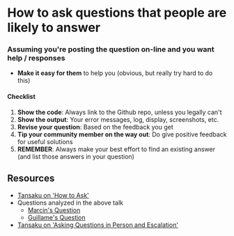 # How to ask questions that people are likely to answer

### Assuming you're posting the question on-line and you want help / responses

- **Make it easy for them** to help you (obvious, but really try hard to do this)

#### Checklist

1. **Show the code**: Always link to the Github repo, unless you legally can't
2. **Show the output**: Your error messages, log, display, screenshots, etc.
3. **Revise your question**: Based on the feedback you get
4. **Tip your community member on the way out**: Do give positive feedback for useful solutions
5. **REMEMBER**: Always make your best effort to find an existing answer (and list those answers in your question)


## Resources

* [Tansaku on 'How to Ask'](http://youtu.be/CahEQUL0qcY)
* Questions analyzed in the above talk
  * [Marcin's Question](https://github.com/marcinwal/githubTree/wiki)
  * [Guillame's Question](http://stackoverflow.com/questions/30920118/cucumber-test-which-syntax-to-choose-to-test-a-radio-button-selection/30997452#30997452)
* [Tansaku on 'Asking Questions in Person and Escalation'](https://www.youtube.com/watch?v=i_Pg5KVKQNI)
